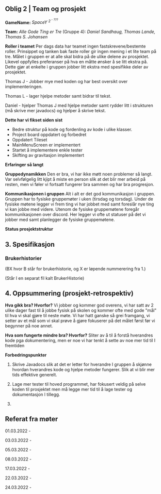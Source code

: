 ## Oblig 2 | Team og prosjekt

**GameName:** *SpaceY <sup>2<sup/> - ???*

**Team:** *Alle Gode Ting er Tre* (Gruppe 4): *Daniel Sandhaug, Thomas Lande, Thomas S. Johansen*

**Roller i teamet**
Per dags data har teamet ingen fastskrevene/bestemte roller. Prinsippet og tanken bak faste roller gir ingen mening i et lite team på tre. Målet i gruppen er at alle skal bidra på de ulike delene av prosjektet. Likevel oppfylles preferanser på hva en måtte ønsker å se litt ekstra på. Dette gjør at enkelte i gruppen jobber litt ekstra med spesifikke deler av prosjektet.

Thomas J - Jobber mye med koden og har best oversikt over implementeringen.

Thomas L - lager hjelpe metoder samt bidrar til tekst.

Daniel - hjelper Thomas J med hjelpe metoder samt rydder litt i strukturen (må skrive mer javadocs) og hjelper å skrive tekst.

**Dette har vi fikset siden sist**
* Bedre struktur på kode og fordenling av kode i ulike klasser.
* Project board oppdatert og forbedret
* Oppdatert Tileset
* MainMenuScreen er implementert
* Startet å implementere enkle tester
* Skifting av gravitasjon implementert

**Erfaringer så langt**


**Gruppedynamikken**
Den er bra, vi har ikke møtt noen problemer så langt. Var selvfølgelig litt kjipt å miste en person slik at det blir mer arbeid på resten,
men vi føler vi fortsatt fungerer bra sammen og har bra progresjon.


**Kommunikasjonen i gruppen**
Alt i alt er det god kommunikasjon i gruppen. Gruppen har to fysiske gruppemøter i uken (tirsdag og torsdag). Under de fysiske møtene legger vi frem ting vi har jobbet med samt foreslår nye ting vi kan jobbe med videre. Utenom de fysiske gruppemøtene foregår kommunikasjonen over discord. Her legger vi ofte ut statuser på det vi jobber med samt planlegger de fysiske gruppemøtene.

**Status prosjektstruktur**



## 3. Spesifikasjon

### Brukerhistorier
(BX hvor B står for brukerhistorie, og X er løpende nummerering fra 1.)

(Står I en separat fil kalt BrukerHistorie)

## 4. Oppsummering (prosjekt-retrospektiv)

**Hva gikk bra? Hvorfor?**
Vi jobber og kommer god overens, vi har satt av 2 ulike dager fast til å jobbe
fysisk på skolen og kommer ofte med gode "mål" til hva vi skal gjøre til neste møte.
Vi har hatt ganske så grei framgang, vi setter av et mål som vi skal prøve å gjøre fokuserer på
det målet først før vi begynner på noe annet.

**Hva som fungerte mindre bra? Hvorfor?**
Sliter av å til å forstå hverandres kode pga dokumentering, men er noe vi har tenkt å sette av noe mer tid til
I fremtiden

**Forbedringspunkter**

1) Skrive Javadocs slik at det er letter for hverandre I gruppen å skjønne hvordan hverandres kode
   og hjelpe metoder fungerer. Slik at vi blir mer tids effektive generelt.

2) Lage mer tester til hoved programmet, har fokusert veldig på selve koden til prosjektet
   men må legge mer tid til å lage tester og dokumentasjon I tillegg.

3) 


## Referat fra møter

01.03.2022 - 

03.03.2022 -

05.03.2022 - 

08.03.2022 -

17.03.2022 -

22.03.2022 -

24.03.2022 -



